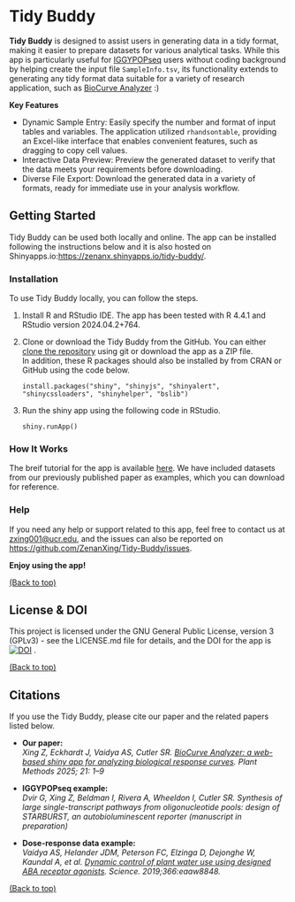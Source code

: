 # Tidy Buddy

**Tidy Buddy** is designed to assist users in generating data in a tidy format, making it easier to prepare datasets for various analytical tasks. While this app is particularly useful for [IGGYPOPseq](https://github.com/ZenanXing/Construct-Validation-for-IGGYPOPseq) users without coding background by helping create the input file `SampleInfo.tsv`, its functionality extends to generating any tidy format data suitable for a variety of research application, such as [BioCurve Analyzer](https://github.com/ZenanXing/Biocurve-Analyzer) :)  

**Key Features**

- Dynamic Sample Entry: Easily specify the number and format of input tables and variables. The application utilized `rhandsontable`, providing an Excel-like interface that enables convenient features, such as dragging to copy cell values.
- Interactive Data Preview: Preview the generated dataset to verify that the data meets your requirements before downloading.
- Diverse File Export: Download the generated data in a variety of formats, ready for immediate use in your analysis workflow.

## Getting Started

Tidy Buddy can be used both locally and online. The app can be installed following the instructions below and it is also hosted on Shinyapps.io:https://zenanx.shinyapps.io/tidy-buddy/.  

### Installation

To use Tidy Buddy locally, you can follow the steps.  

  1. Install R and RStudio IDE. The app has been tested with R 4.4.1 and RStudio version 2024.04.2+764.  

  2. Clone or download the Tidy Buddy from the GitHub. You can either [clone the repository](https://docs.github.com/en/repositories/creating-and-managing-repositories/cloning-a-repository) using git or download the app as a ZIP file.  
  In addition, these R packages should also be installed by from CRAN or GitHub using the code below.  

      ```
      install.packages("shiny", "shinyjs", "shinyalert", "shinycssloaders", "shinyhelper", "bslib")
      ```

  3. Run the shiny app using the following code in RStudio.

      ```
      shiny.runApp()
      ```

### How It Works

The breif tutorial for the app is available [here](./Tutorial.pdf). We have included datasets from our previously published paper as examples, which you can download for reference.

### Help

If you need any help or support related to this app, feel free to contact us at zxing001@ucr.edu, and the issues can also be reported on https://github.com/ZenanXing/Tidy-Buddy/issues.  
  
**Enjoy using the app!** 
  
[(Back to top)](#tidy-buddy)

## License & DOI

This project is licensed under the GNU General Public License, version 3 (GPLv3) - see the LICENSE.md file for details, and the DOI for the app is [![DOI](https://zenodo.org/badge/DOI/10.5281/zenodo.15331613.svg)](https://doi.org/10.5281/zenodo.15331613)
.  
  
[(Back to top)](#tidy-buddy)

## Citations

If you use the Tidy Buddy, please cite our paper and the related papers listed below.

- **Our paper:**  
*Xing Z, Eckhardt J, Vaidya AS, Cutler SR. [BioCurve Analyzer: a web-based shiny app for analyzing biological response curves](https://rdcu.be/ejBEp). Plant Methods 2025; 21: 1–9*

- **IGGYPOPseq example:**  
*Dvir G, Xing Z, Beldman I, Rivera A, Wheeldon I, Cutler SR. Synthesis of large single-transcript pathways from oligonucleotide pools: design of STARBURST, an autobioluminescent reporter (manuscript in preparation)*  

- **Dose-response data example:**  
*Vaidya AS, Helander JDM, Peterson FC, Elzinga D, Dejonghe W, Kaundal A, et al. [Dynamic control of plant water use using designed ABA receptor agonists](https://www.science.org/doi/10.1126/science.aaw8848?url_ver=Z39.88-2003&rfr_id=ori:rid:crossref.org&rfr_dat=cr_pub%20%200pubmed). Science. 2019;366:eaaw8848.*  
  
[(Back to top)](#tidy-buddy)